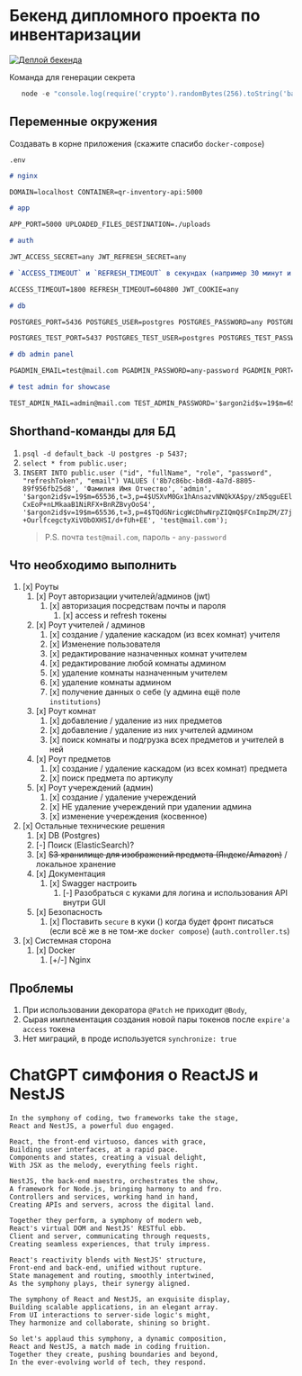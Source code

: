 # Бекенд дипломного проекта по инвентаризации

[![Деплой бекенда](https://github.com/nmgix/QRInventory-backend/actions/workflows/action.yml/badge.svg?branch=main)](https://github.com/nmgix/QRInventory-backend/actions/workflows/action.yml)

Команда для генерации секрета

```ts
   node -e "console.log(require('crypto').randomBytes(256).toString('base64'));"
```

## Переменные окружения

Создавать в корне приложения (скажите спасибо `docker-compose`)

`.env`

```md
# nginx

DOMAIN=localhost CONTAINER=qr-inventory-api:5000

# app

APP_PORT=5000 UPLOADED_FILES_DESTINATION=./uploads

# auth

JWT_ACCESS_SECRET=any JWT_REFRESH_SECRET=any

# `ACCESS_TIMEOUT` и `REFRESH_TIMEOUT` в секундах (например 30 минут и 7 дней в секунды)

ACCESS_TIMEOUT=1800 REFRESH_TIMEOUT=604800 JWT_COOKIE=any

# db

POSTGRES_PORT=5436 POSTGRES_USER=postgres POSTGRES_PASSWORD=any POSTGRES_DB=default_back POSTGRES_HOST=nest_pg

POSTGRES_TEST_PORT=5437 POSTGRES_TEST_USER=postgres POSTGRES_TEST_PASSWORD=any POSTGRES_TEST_DB=default_back POSTGRES_TEST_HOST=nest_test_pg

# db admin panel

PGADMIN_EMAIL=test@mail.com PGADMIN_PASSWORD=any-password PGADMIN_PORT=5480

# test admin for showcase

TEST_ADMIN_MAIL=admin@mail.com TEST_ADMIN_PASSWORD='$argon2id$v=19$m=65536,t=3,p=4$USXvM0Gx1hAnsazvNNQkXA$py/zN5qguEElCxEoP+nLMkaaB1NiRFX+BnRZBvyOoS4'
```

## Shorthand-команды для БД

1. `psql -d default_back -U postgres -p 5437;`
2. `select * from public.user;`
3. `INSERT INTO public.user ("id", "fullName", "role", "password", "refreshToken", "email") VALUES ('8b7c86bc-b8d8-4a7d-8805-89f956fb25d8', 'Фамилия Имя Отчество', 'admin', '$argon2id$v=19$m=65536,t=3,p=4$USXvM0Gx1hAnsazvNNQkXA$py/zN5qguEElCxEoP+nLMkaaB1NiRFX+BnRZBvyOoS4', '$argon2id$v=19$m=65536,t=3,p=4$TQdGNricgWcDhwNrpZIQmQ$FCnImpZM/Z7j+OurlfcegctyXiVObOXHSI/d+fUh+EE', 'test@mail.com');`
   > P.S. почта `test@mail.com`, пароль - `any-password`

## Что необходимо выполнить

1. [x] Роуты
   1. [x] Роут авторизации учителей/админов (jwt)
      1. [x] авторизация посредствам почты и пароля
         1. [x] access и refresh токены
   2. [x] Роут учителей / админов
      1. [x] создание / удаление каскадом (из всех комнат) учителя
      2. [x] Изменение пользователя
      3. [x] редактирование назначенных комнат учителем
      4. [x] редактирование любой комнаты админом
      5. [x] удаление комнаты назначенным учителем
      6. [x] удаление комнаты админом
      7. [x] получение данных о себе (у админа ещё поле `institutions`)
   3. [x] Роут комнат
      1. [x] добавление / удаление из них предметов
      2. [x] добавление / удаление из них учителей админом
      3. [x] поиск комнаты и подгрузка всех предметов и учителей в ней
   4. [x] Роут предметов
      1. [x] создание / удаление каскадом (из всех комнат) предмета
      2. [x] поиск предмета по артикулу
   5. [x] Роут учереждений (админ)
      1. [x] создание / удаление учереждений
      2. [x] НЕ удаление учереждений при удалении админа
      3. [x] изменение учереждения (косвенное)
2. [x] Остальные технические решения
   1. [x] DB (Postgres)
   2. [-] Поиск (ElasticSearch)?
   3. [x] ~~S3 хранилище для изображений предмета (Яндекс/Amazon)~~ / локальное хранение
   4. [x] Документация
      1. [x] Swagger настроить
         1. [-] Разобраться с куками для логина и использования API внутри GUI
   5. [x] Безопасность
      1. [x] Поставить `secure` в куки () когда будет фронт писаться (если всё же в не том-же `docker compose`) (`auth.controller.ts`)
3. [x] Системная сторона
   1. [x] Docker
      1. [+/-] Nginx

## Проблемы

1. При использовании декоратора `@Patch` не приходит `@Body`,
2. Сырая имплементация создания новой пары токенов после `expire'а` `access` токена
3. Нет миграций, в проде используется `synchronize: true`

# ChatGPT симфония о ReactJS и NestJS

```
In the symphony of coding, two frameworks take the stage,
React and NestJS, a powerful duo engaged.

React, the front-end virtuoso, dances with grace,
Building user interfaces, at a rapid pace.
Components and states, creating a visual delight,
With JSX as the melody, everything feels right.

NestJS, the back-end maestro, orchestrates the show,
A framework for Node.js, bringing harmony to and fro.
Controllers and services, working hand in hand,
Creating APIs and servers, across the digital land.

Together they perform, a symphony of modern web,
React's virtual DOM and NestJS' RESTful ebb.
Client and server, communicating through requests,
Creating seamless experiences, that truly impress.

React's reactivity blends with NestJS' structure,
Front-end and back-end, unified without rupture.
State management and routing, smoothly intertwined,
As the symphony plays, their synergy aligned.

The symphony of React and NestJS, an exquisite display,
Building scalable applications, in an elegant array.
From UI interactions to server-side logic's might,
They harmonize and collaborate, shining so bright.

So let's applaud this symphony, a dynamic composition,
React and NestJS, a match made in coding fruition.
Together they create, pushing boundaries and beyond,
In the ever-evolving world of tech, they respond.
```
